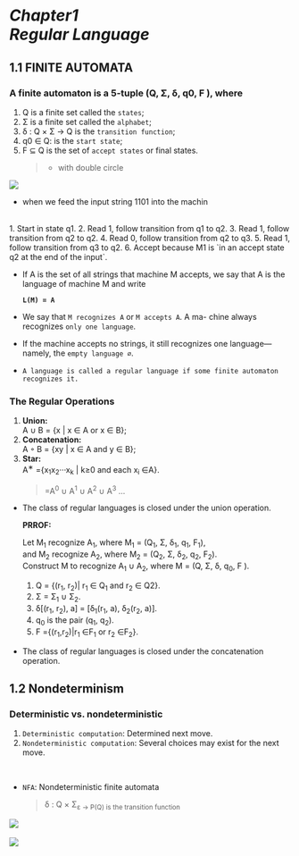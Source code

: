 # *__Chapter1 <br/> Regular Language__*

## 1.1 FINITE AUTOMATA

### A finite automaton is a 5-tuple (Q, Σ, δ, q0, F ), where

1. Q is a finite set called the `states`;
2. Σ is a finite set called the `alphabet`;
3. δ : Q × Σ → Q is the `transition function`;
4. q0 ∈ Q: is the `start state`;
5. F ⊆ Q is the set of `accept states` or final states.
    >- with double circle

![](https://2.bp.blogspot.com/-1TwikhINV1U/VPfNsrmqIHI/AAAAAAAAmok/UAqtXoLJXFA/s1600/螢幕快照%2B2015-03-05%2B上午11.04.12.png)

- when we feed the input string 1101 into the machin
<br/>
  1. Start in state q1.
  2. Read 1, follow transition from q1 to q2.
  3. Read 1, follow transition from q2 to q2.
  4. Read 0, follow transition from q2 to q3.
  5. Read 1, follow transition from q3 to q2.
  6. Accept because M1 is `in an accept state q2 at the end of the input`.
   
- If A is the set of all strings that machine M accepts, we
say that A is the language of machine M and write

    **`L(M) = A`** 

- We say that `M recognizes A` or `M accepts A`. A ma- chine always recognizes `only one language`.
  
- If the machine accepts no strings, it still recognizes one language— namely, the `empty language ∅`.

- `A language is called a regular language if some finite automaton recognizes it.`
### The Regular Operations

1. **Union:** <br/>
A ∪ B = {x | x ∈ A or x ∈ B};
2. **Concatenation:**<br/>
A ◦ B = {xy | x ∈ A and y ∈ B};
3. **Star:**<br/>
  A<sup>∗</sup> ={x<sub>1</sub>x<sub>2</sub>···x<sub>k</sub> | k≥0 and each x<sub>i</sub> ∈A}.<br/>
    > =A<sup>0</sup> ∪ A<sup>1</sup> ∪ A<sup>2</sup> ∪ A<sup>3</sup> ...
        
- The class of regular languages is closed under the union operation.<br/>
    
    **PRROF:** <br/>
    
    Let M<sub>1</sub> recognize A<sub>1</sub>, where M<sub>1</sub> = (Q<sub>1</sub>, Σ, δ<sub>1</sub>, q<sub>1</sub>, F<sub>1</sub>), <br/>
    and M<sub>2</sub> recognize A<sub>2</sub>, where M<sub>2</sub> = (Q<sub>2</sub>, Σ, δ<sub>2</sub>, q<sub>2</sub>, F<sub>2</sub>).<br/>
    Construct M to recognize A<sub>1</sub> ∪ A<sub>2</sub>, where M = (Q, Σ, δ, q<sub>0</sub>, F ).<br/>
    1. Q = {(r<sub>1</sub>, r<sub>2</sub>)| r<sub>1</sub> ∈ Q<sub>1</sub> and r<sub>2</sub> ∈ Q2}.
    2. Σ = Σ<sub>1</sub> ∪ Σ<sub>2</sub>.
    3. δ[(r<sub>1</sub>, r<sub>2</sub>), a] = [δ<sub>1</sub>(r<sub>1</sub>, a), δ<sub>2</sub>(r<sub>2</sub>, a)].
    4. q<sub>0</sub> is the pair (q<sub>1</sub>, q<sub>2</sub>).
    5. F ={(r<sub>1</sub>,r<sub>2</sub>)|r<sub>1</sub> ∈F<sub>1</sub> or r<sub>2</sub> ∈F<sub>2</sub>}.
    
- The class of regular languages is closed under the concatenation operation.

## 1.2 Nondeterminism

### Deterministic vs. nondeterministic

1. `Deterministic computation`: Determined next move.
2. `Nondeterministic computation`: Several choices may exist for the next move.

<br/>

- `NFA`: Nondeterministic finite automata
  > δ : Q × Σ<sub>ε → P(Q) is the transition function

![](https://1.bp.blogspot.com/-s3ECtmK1LK8/VT4NoPUazRI/AAAAAAAApG0/UgHWODQyRqQ/s1600/擷取.PNG)
<br/> 
<br/>
![](https://3.bp.blogspot.com/-G0C6SReom14/VT4OK1qS-tI/AAAAAAAApG8/HrCIkuG_pog/s1600/擷取2.PNG)